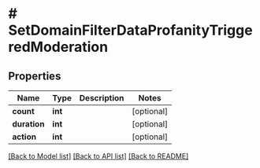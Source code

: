 # # SetDomainFilterDataProfanityTriggeredModeration

## Properties

Name | Type | Description | Notes
------------ | ------------- | ------------- | -------------
**count** | **int** |  | [optional]
**duration** | **int** |  | [optional]
**action** | **int** |  | [optional]

[[Back to Model list]](../../README.md#models) [[Back to API list]](../../README.md#endpoints) [[Back to README]](../../README.md)
